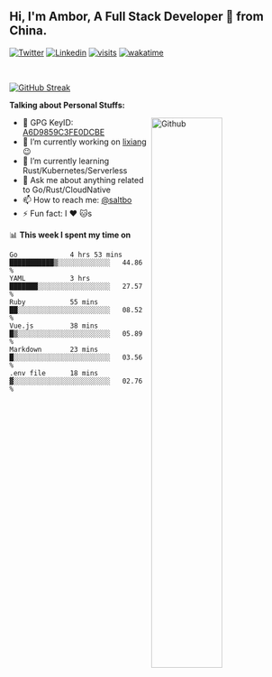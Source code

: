 ## Hi, I'm Ambor, A Full Stack Developer 🚀 from China.

[![Twitter](https://img.shields.io/badge/-saltbo-1ca0f1?style=flat&logo=twitter&logoColor=white)](https://twitter.com/rdsaltbo)
[![Linkedin](https://img.shields.io/badge/-saltbo-blue?style=flat&logo=Linkedin&logoColor=white)](https://www.linkedin.com/in/saltbo/)
[![visits](https://visitor.vercel.app/page/saltbo?color=light-green)](https://github.com/saltbo/)
[![wakatime](https://wakatime.com/badge/user/f82b1c77-faab-48cd-aef5-a12c0aff104b.svg)](https://wakatime.com/@f82b1c77-faab-48cd-aef5-a12c0aff104b)

&nbsp;  

[![GitHub Streak](http://github-readme-streak-stats.herokuapp.com?user=saltbo&hide_border=true&date_format=M%20j%5B%2C%20Y%5D)](https://git.io/streak-stats)

**Talking about Personal Stuffs:**
<!-- Any image aligned to the right. Beware the width  -->
<img width="50%" align="right" alt="Github" src="https://raw.githubusercontent.com/saltbo/saltbo/master/images/git-header.svg" />

- 🤘 GPG KeyID: [A6D9859C3FE0DCBE](https://saltbo.cn/pgp_keys.asc)
- 🔭 I’m currently working on [lixiang](https://www.lixiang.com/) :wink:
- 🌱 I’m currently learning Rust/Kubernetes/Serverless
- 💬 Ask me about anything related to Go/Rust/CloudNative
- 📫 How to reach me: [@saltbo](https://t.me/saltbo)
- ⚡ Fun fact: I :heart: :cat:s


📊 **This week I spent my time on**
<!--START_SECTION:waka-->

```text
Go             4 hrs 53 mins   ███████████▒░░░░░░░░░░░░░   44.86 %
YAML           3 hrs           ███████░░░░░░░░░░░░░░░░░░   27.57 %
Ruby           55 mins         ██░░░░░░░░░░░░░░░░░░░░░░░   08.52 %
Vue.js         38 mins         █▒░░░░░░░░░░░░░░░░░░░░░░░   05.89 %
Markdown       23 mins         █░░░░░░░░░░░░░░░░░░░░░░░░   03.56 %
.env file      18 mins         ▓░░░░░░░░░░░░░░░░░░░░░░░░   02.76 %
```

<!--END_SECTION:waka-->
